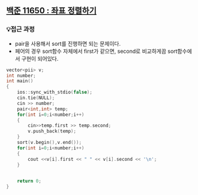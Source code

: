 ## [백준 11650 : 좌표 정렬하기](https://www.acmicpc.net/problem/11650)  
### 💡접근 과정  
- pair을 사용해서 sort를 진행하면 되는 문제이다.  
- 페어의 경우 sort함수 자체에서 first가 같으면, second로 비교하게끔 sort함수에서 구현이 되어있다.  
```c++
vector<pii> v;
int number;
int main()
{
    ios::sync_with_stdio(false);
    cin.tie(NULL);
    cin >> number;
    pair<int,int> temp;
    for(int i=0;i<number;i++)
    {
        cin>>temp.first >> temp.second;
        v.push_back(temp);
    }
    sort(v.begin(),v.end());
    for(int i=0;i<number;i++)
    {
        cout <<v[i].first << " " << v[i].second << '\n';
    }
    

    return 0;
}
```
